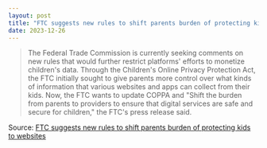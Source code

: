 ```yaml
---
layout: post
title: "FTC suggests new rules to shift parents burden of protecting kids to websites"
date: 2023-12-26
---
```


> The Federal Trade Commission is currently seeking comments on new rules that would further restrict platforms' efforts to monetize children's data. Through the Children's Online Privacy Protection Act, the FTC initially sought to give parents more control over what kinds of information that various websites and apps can collect from their kids. Now, the FTC wants to update COPPA and "Shift the burden from parents to providers to ensure that digital services are safe and secure for children," the FTC's press release said.

Source: [FTC suggests new rules to shift parents burden of protecting kids to websites](https://arstechnica.com/?p=1992613)
